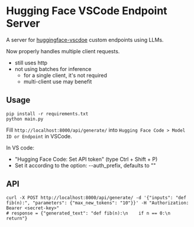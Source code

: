 # Hugging Face VSCode Endpoint Server

A server for [huggingface-vscdoe](https://github.com/huggingface/huggingface-vscode) custom endpoints using LLMs.

Now properly handles multiple client requests.
* still uses http
* not using batches for inference
  * for a single client, it's not required
  * multi-client use may benefit

## Usage

```shell
pip install -r requirements.txt
python main.py
```

Fill `http://localhost:8000/api/generate/` into `Hugging Face Code > Model ID or Endpoint` in VSCode.

In VS code: 
* "Hugging Face Code: Set API token" (type Ctrl + Shift + P)
* Set it according to the option: --auth_prefix, defaults to "<secret-key>"

## API

```shell
curl -X POST http://localhost:8000/api/generate/ -d '{"inputs": "def fib(n):", "parameters": {"max_new_tokens": "10"}}' -H "Authorization: Bearer <secret-key>"
# response = {"generated_text": "def fib(n):\n    if n == 0:\n        return"}
```
